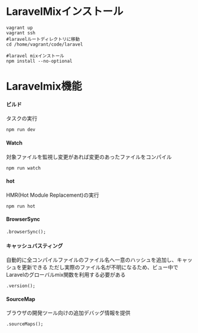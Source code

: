 # LaravelMixインストール
```
vagrant up
vagrant ssh
#laravelルートディレクトリに移動
cd /home/vagrant/code/laravel

#laravel mixインストール
npm install --no-optional
```

# Laravelmix機能
#### ビルド
タスクの実行
```
npm run dev
```

#### Watch
対象ファイルを監視し変更があれば変更のあったファイルをコンパイル
```
npm run watch
```

#### hot
HMR(Hot Module Replacement)の実行
```
npm run hot
```

#### BrowserSync
```
.browserSync();
```

#### キャッシュバスティング
自動的に全コンパイルファイルのファイル名へ一意のハッシュを追加し、キャッシュを更新できる
ただし実際のファイル名が不明になるため、ビュー中でLaravelのグローバルmix関数を利用する必要がある
```
.version();
```

#### SourceMap
ブラウザの開発ツール向けの追加デバッグ情報を提供
```
.sourceMaps();
```

